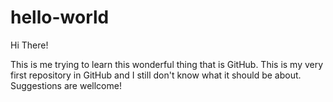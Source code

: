 # hello-world

Hi There!

This is me trying to learn this wonderful thing that is GitHub.
This is my very first repository in GitHub and I still don't know what it should be about. Suggestions are wellcome!
